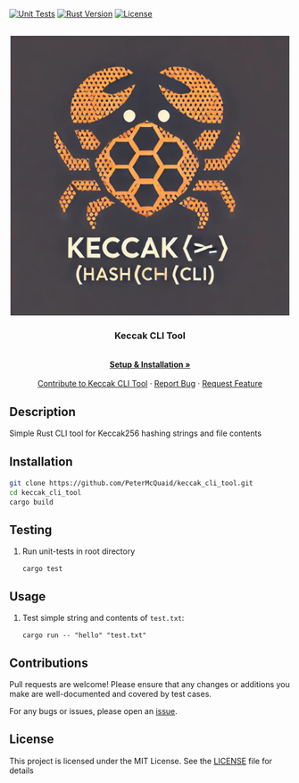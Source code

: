 
<a name="readme-top"></a>

[![Unit Tests](https://github.com/PeterMcQuaid/keccak_cli_tool/actions/workflows/rust.yml/badge.svg)](https://github.com/PeterMcQuaid/keccak_cli_tool/actions/workflows/rust.yml) [![Rust Version](https://img.shields.io/badge/rust-1.85.0+-blue.svg)](https://www.rust-lang.org) [![License](https://img.shields.io/badge/license-MIT-green)](LICENSE) 


<!-- PROJECT LOGO -->
<br />
<div align="center">
  <a href="https://github.com/PeterMcQuaid/keccak_cli_tool/images">
    <img src="https://raw.githubusercontent.com/PeterMcQuaid/keccak_cli_tool/main/images/logo.jpg" alt="Logo" width=500>
  </a>

  <h3 align="center">Keccak CLI Tool</h3>
  <p align="center">
    <br />
    <a href="https://github.com/PeterMcQuaid/keccak_cli_tool#installation"><strong>Setup & Installation »</strong></a>
    <br />
    <br />
    <a href="https://github.com/PeterMcQuaid/keccak_cli_tool#contributions">Contribute to Keccak CLI Tool</a>
    ·
    <a href="https://github.com/PeterMcQuaid/keccak_cli_tool/issues">Report Bug</a>
    ·
    <a href="https://github.com/PeterMcQuaid/keccak_cli_tool/issues">Request Feature</a>
  </p>
</div>

## Description

Simple Rust CLI tool for Keccak256 hashing strings and file contents

## Installation

```bash
git clone https://github.com/PeterMcQuaid/keccak_cli_tool.git
cd keccak_cli_tool
cargo build
```
    
## Testing
    
1. Run unit-tests in root directory 

    ```
    cargo test
    ```

## Usage

1. Test simple string and contents of `test.txt`:

    ```
    cargo run -- "hello" "test.txt"
    ```
  
## Contributions

Pull requests are welcome! Please ensure that any changes or additions you make are well-documented and covered by test cases.

For any bugs or issues, please open an [issue](https://github.com/PeterMcQuaid/keccak_cli_tool/issues).

  
## License

This project is licensed under the MIT License. See the [LICENSE](LICENSE) file for details